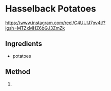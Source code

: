 # Hasselback Potatoes

https://www.instagram.com/reel/C4UUlJ7pv4i/?igsh=MTZxMHZ6bGJ3ZmZk

## Ingredients

- potatoes

## Method

1. 
